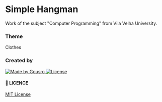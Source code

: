 # Simple Hangman
Work of the subject "Computer Programming" from Vila Velha University.

### Theme
Clothes

### Created by
<p align="left">
  <a href="https://github.com/Gousro">
    <img alt="Made by Gousro" src="https://img.shields.io/badge/made%20by-Gousro-%2304D361">
  </a>

  <a href="LICENSE.md">
    <img alt="License" src="https://img.shields.io/badge/license-MIT-%2304D361">
  </a>
</p>

#### :memo: LICENCE
[MIT License](LICENSE)
